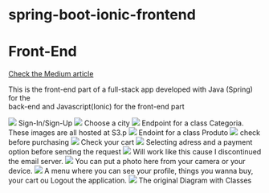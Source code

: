 # spring-boot-ionic-frontend
<h1>Front-End</h1>
 <a href="https://medium.com/renato1902/spring-boot-and-ionic-online-store-app-b58e41cc07e0">Check the Medium article</a> 
 <p>This is the front-end part of a full-stack app developed with Java (Spring) for the <br>
    back-end and Javascript(Ionic) for the front-end part</p>
    <img src="https://github.com/renatogondin/spring-boot-ionic-frontend/blob/master/fotografias/2.png">
    <caption>Sign-In/Sign-Up</caption>
    <img src="https://github.com/renatogondin/spring-boot-ionic-frontend/blob/master/fotografias/3.png">
     <caption>Choose a city</caption>
    <img src="https://github.com/renatogondin/spring-boot-ionic-frontend/blob/master/fotografias/4.png">
     <caption>Endpoint for a class Categoria. These images are all hosted at S3.p</caption>
    <img src="https://github.com/renatogondin/spring-boot-ionic-frontend/blob/master/fotografias/5.png">
     <caption>Endoint for a class Produto</caption>
    <img src="https://github.com/renatogondin/spring-boot-ionic-frontend/blob/master/fotografias/6.png">
     <caption>check before purchasing</caption>
    <img src="https://github.com/renatogondin/spring-boot-ionic-frontend/blob/master/fotografias/7.png">
     <caption>Check your cart</caption>
    <img src="https://github.com/renatogondin/spring-boot-ionic-frontend/blob/master/fotografias/8.png">
     <caption>Selecting adress and a payment option before sending the request</caption>
    <img src="https://github.com/renatogondin/spring-boot-ionic-frontend/blob/master/fotografias/9.png">
     <caption>Will work like this cause I discontinued the email server.</caption>
    <img src="https://github.com/renatogondin/spring-boot-ionic-frontend/blob/master/fotografias/b1.png">
     <caption>You can put a photo here from your camera or your device.</caption>
    <img src="https://github.com/renatogondin/spring-boot-ionic-frontend/blob/master/fotografias/b2.png">
     <caption>A menu where you can see your profile, things you wanna buy, your cart ou Logout the application.</caption>
    <img src="https://github.com/renatogondin/spring-boot-ionic-frontend/blob/master/fotografias/1.png">
     <caption>The original Diagram with Classes</caption>
    
    
